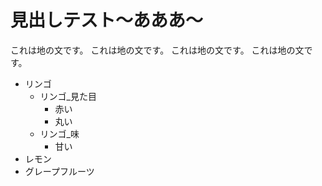 # 見出しテスト～あああ～

これは地の文です。
これは地の文です。
これは地の文です。
これは地の文です。

- リンゴ
    - リンゴ_見た目
        - 赤い
        - 丸い
    - リンゴ_味
    	- 甘い
- レモン
- グレープフルーツ